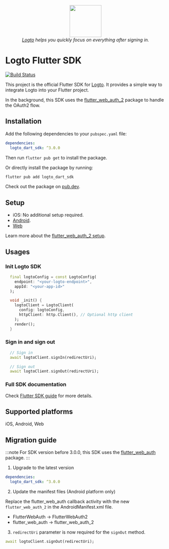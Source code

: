 <p align="center">
  <a href="https://logto.io" target="_blank" align="center" alt="Logto Logo">
      <img src="./logo.png" width="100">
  </a>
  <br/>
  <span><i><a href="https://logto.io" target="_blank">Logto</a> helps you quickly focus on everything after signing in.</i></span>
</p>

# Logto Flutter SDK

[![Build Status](https://github.com/logto-io/kotlin/actions/workflows/main.yml/badge.svg)](https://github.com/logto-io/dart/actions/workflows/main.yml)

This project is the official Flutter SDK for [Logto](https://logto.io). It provides a simple way to integrate Logto into your Flutter project.

In the background, this SDK uses the [flutter_web_auth_2](https://pub.dev/packages/flutter_web_auth_2) package to handle the OAuth2 flow.

## Installation

Add the following dependencies to your `pubspec.yaml` file:

```yaml
dependencies:
  logto_dart_sdk: ^3.0.0
```

Then run `flutter pub get` to install the package.

Or directly install the package by running:

```bash
flutter pub add logto_dart_sdk
```

Check out the package on [pub.dev](https://pub.dev/packages/logto_dart_sdk).

## Setup

- iOS: No additional setup required.
- [Android](https://github.com/ThexXTURBOXx/flutter_web_auth_2?tab=readme-ov-file#android).
- [Web](https://github.com/ThexXTURBOXx/flutter_web_auth_2?tab=readme-ov-file#web)

Learn more about the [flutter_web_auth_2 setup](https://github.com/ThexXTURBOXx/flutter_web_auth_2?tab=readme-ov-file#setup).

## Usages

### Init Logto SDK

```dart
  final logtoConfig = const LogtoConfig(
    endpoint: "<your-logto-endpoint>",
    appId: "<your-app-id>"
  );

  void _init() {
    logtoClient = LogtoClient(
      config: logtoConfig,
      httpClient: http.Client(), // Optional http client
    );
    render();
  }
```

### Sign in and sign out

```dart
  // Sign in
  await logtoClient.signIn(redirectUri);

  // Sign out
  await logtoClient.signOut(redirectUri);
```

### Full SDK documentation

Check [Flutter SDK guide](https://docs.logto.io/quick-starts/flutter) for more details.

## Supported platforms

iOS, Android, Web

## Migration guide

:::note
For SDK version before 3.0.0, this SDK uses the [flutter_web_auth](https://pub.dev/packages/flutter_web_auth) package.
:::

1. Upgrade to the latest version

```yaml
dependencies:
  logto_dart_sdk: ^3.0.0
```

2. Update the manifest files (Android platform only)

Replace the flutter_web_auth callback activity with the new `flutter_web_auth_2` in the AndroidManifest.xml file.

- FlutterWebAuth -> FlutterWebAuth2
- flutter_web_auth -> flutter_web_auth_2

3. `redirectUri` parameter is now required for the `signOut` method.

```dart
await logtoClient.signOut(redirectUri);
```
